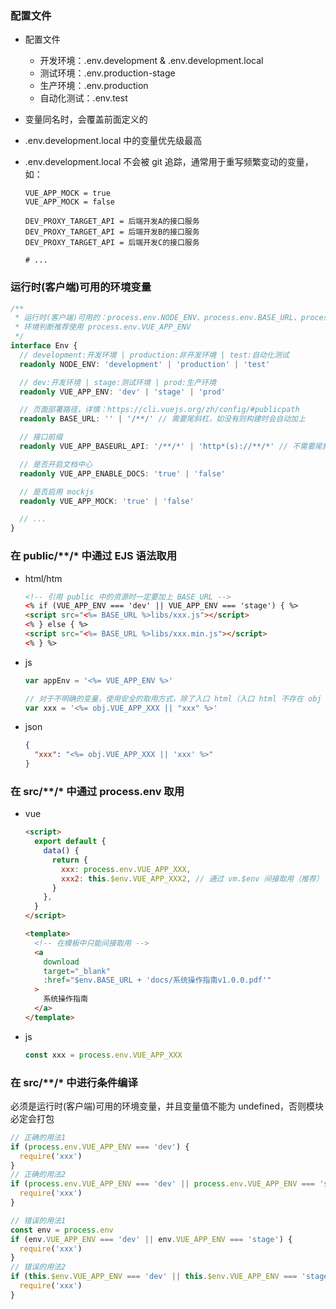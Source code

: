 ### 配置文件

- 配置文件

  - 开发环境：.env.development & .env.development.local
  - 测试环境：.env.production-stage
  - 生产环境：.env.production
  - 自动化测试：.env.test

- 变量同名时，会覆盖前面定义的
- .env.development.local 中的变量优先级最高
- .env.development.local 不会被 git 追踪，通常用于重写频繁变动的变量，如：

  ```
  VUE_APP_MOCK = true
  VUE_APP_MOCK = false

  DEV_PROXY_TARGET_API = 后端开发A的接口服务
  DEV_PROXY_TARGET_API = 后端开发B的接口服务
  DEV_PROXY_TARGET_API = 后端开发C的接口服务

  # ...
  ```

### 运行时(客户端)可用的环境变量

```ts
/**
 * 运行时(客户端)可用的：process.env.NODE_ENV、process.env.BASE_URL、process.env.VUE_APP_*
 * 环境判断推荐使用 process.env.VUE_APP_ENV
 */
interface Env {
  // development:开发环境 | production:非开发环境 | test:自动化测试
  readonly NODE_ENV: 'development' | 'production' | 'test'

  // dev:开发环境 | stage:测试环境 | prod:生产环境
  readonly VUE_APP_ENV: 'dev' | 'stage' | 'prod'

  // 页面部署路径，详情：https://cli.vuejs.org/zh/config/#publicpath
  readonly BASE_URL: '' | '/**/' // 需要尾斜杠，如没有则构建时会自动加上

  // 接口前缀
  readonly VUE_APP_BASEURL_API: '/**/*' | 'http*(s)://**/*' // 不需要尾斜杠

  // 是否开启文档中心
  readonly VUE_APP_ENABLE_DOCS: 'true' | 'false'

  // 是否启用 mockjs
  readonly VUE_APP_MOCK: 'true' | 'false'

  // ...
}
```

### 在 public/\*\*/\* 中通过 EJS 语法取用

- html/htm

  ```html
  <!-- 引用 public 中的资源时一定要加上 BASE_URL -->
  <% if (VUE_APP_ENV === 'dev' || VUE_APP_ENV === 'stage') { %>
  <script src="<%= BASE_URL %>libs/xxx.js"></script>
  <% } else { %>
  <script src="<%= BASE_URL %>libs/xxx.min.js"></script>
  <% } %>
  ```

- js

  ```js
  var appEnv = '<%= VUE_APP_ENV %>'

  // 对于不明确的变量，使用安全的取用方式，除了入口 html（入口 html 不存在 obj 变量）
  var xxx = '<%= obj.VUE_APP_XXX || "xxx" %>'
  ```

- json
  ```json
  {
    "xxx": "<%= obj.VUE_APP_XXX || 'xxx' %>"
  }
  ```

### 在 src/\*\*/\* 中通过 process.env 取用

- vue

  ```html
  <script>
    export default {
      data() {
        return {
          xxx: process.env.VUE_APP_XXX,
          xxx2: this.$env.VUE_APP_XXX2, // 通过 vm.$env 间接取用（推荐）
        }
      },
    }
  </script>

  <template>
    <!-- 在模板中只能间接取用 -->
    <a
      download
      target="_blank"
      :href="$env.BASE_URL + 'docs/系统操作指南v1.0.0.pdf'"
    >
      系统操作指南
    </a>
  </template>
  ```

- js
  ```js
  const xxx = process.env.VUE_APP_XXX
  ```

### 在 src/\*\*/\* 中进行条件编译

必须是运行时(客户端)可用的环境变量，并且变量值不能为 undefined，否则模块必定会打包

```js
// 正确的用法1
if (process.env.VUE_APP_ENV === 'dev') {
  require('xxx')
}
// 正确的用法2
if (process.env.VUE_APP_ENV === 'dev' || process.env.VUE_APP_ENV === 'stage') {
  require('xxx')
}

// 错误的用法1
const env = process.env
if (env.VUE_APP_ENV === 'dev' || env.VUE_APP_ENV === 'stage') {
  require('xxx')
}
// 错误的用法2
if (this.$env.VUE_APP_ENV === 'dev' || this.$env.VUE_APP_ENV === 'stage') {
  require('xxx')
}
```

